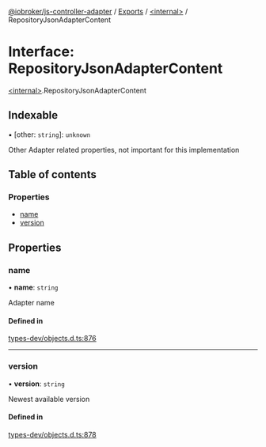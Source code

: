 [@iobroker/js-controller-adapter](../README.md) / [Exports](../modules.md) / [\<internal\>](../modules/internal_.md) / RepositoryJsonAdapterContent

# Interface: RepositoryJsonAdapterContent

[\<internal\>](../modules/internal_.md).RepositoryJsonAdapterContent

## Indexable

▪ [other: `string`]: `unknown`

Other Adapter related properties, not important for this implementation

## Table of contents

### Properties

- [name](internal_.RepositoryJsonAdapterContent.md#name)
- [version](internal_.RepositoryJsonAdapterContent.md#version)

## Properties

### name

• **name**: `string`

Adapter name

#### Defined in

[types-dev/objects.d.ts:876](https://github.com/ioBroker/ioBroker.js-controller/blob/818c4029/packages/types-dev/objects.d.ts#L876)

___

### version

• **version**: `string`

Newest available version

#### Defined in

[types-dev/objects.d.ts:878](https://github.com/ioBroker/ioBroker.js-controller/blob/818c4029/packages/types-dev/objects.d.ts#L878)
